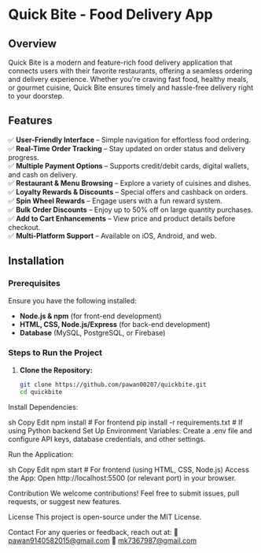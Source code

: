 # Quick Bite - Food Delivery App

## Overview

Quick Bite is a modern and feature-rich food delivery application that connects users with their favorite restaurants, offering a seamless ordering and delivery experience. Whether you're craving fast food, healthy meals, or gourmet cuisine, Quick Bite ensures timely and hassle-free delivery right to your doorstep.

## Features

✅ **User-Friendly Interface** – Simple navigation for effortless food ordering.  
✅ **Real-Time Order Tracking** – Stay updated on order status and delivery progress.  
✅ **Multiple Payment Options** – Supports credit/debit cards, digital wallets, and cash on delivery.  
✅ **Restaurant & Menu Browsing** – Explore a variety of cuisines and dishes.  
✅ **Loyalty Rewards & Discounts** – Special offers and cashback on orders.  
✅ **Spin Wheel Rewards** – Engage users with a fun reward system.  
✅ **Bulk Order Discounts** – Enjoy up to 50% off on large quantity purchases.  
✅ **Add to Cart Enhancements** – View price and product details before checkout.  
✅ **Multi-Platform Support** – Available on iOS, Android, and web.  

## Installation

### **Prerequisites**
Ensure you have the following installed:

- **Node.js & npm** (for front-end development)
- **HTML, CSS, Node.js/Express** (for back-end development)
- **Database** (MySQL, PostgreSQL, or Firebase)

### **Steps to Run the Project**
1. **Clone the Repository:**
   ```sh
   git clone https://github.com/pawan00207/quickbite.git
   cd quickbite
Install Dependencies:

sh
Copy
Edit
npm install  # For frontend
pip install -r requirements.txt  # If using Python backend
Set Up Environment Variables:
Create a .env file and configure API keys, database credentials, and other settings.

Run the Application:

sh
Copy
Edit
npm start  # For frontend (using HTML, CSS, Node.js)
Access the App:
Open http://localhost:5500 (or relevant port) in your browser.

Contribution
We welcome contributions! Feel free to submit issues, pull requests, or suggest new features.

License
This project is open-source under the MIT License.

Contact
For any queries or feedback, reach out at:
📧 pawan9140582015@gmail.com
📧 mk7367987@gmail.com

